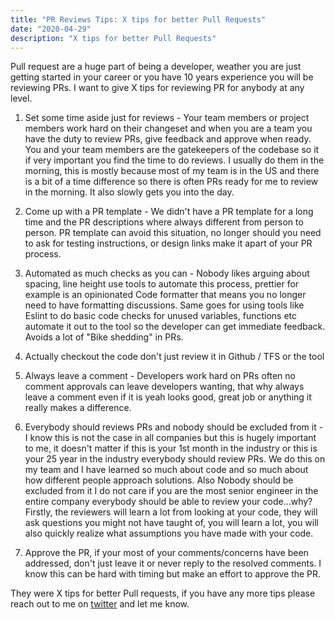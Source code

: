 ```yaml
---
title: "PR Reviews Tips: X tips for better Pull Requests"
date: "2020-04-29"
description: "X tips for better Pull Requests"
---
```


Pull request are a huge part of being a developer, weather you are just getting started in your career or you have 10 years experience you will be reviewing PRs. I want to give X tips for reviewing PR for anybody at any level.

1. Set some time aside just for reviews - Your team members or project members work hard on their changeset and when you are a team you have the duty to review PRs, give feedback and approve when ready. You and your team members are the gatekeepers of the codebase so it if very important you find the time to do reviews. I usually do them in the morning, this is mostly because most of my team is in the US and there is a bit of a time difference so there is often PRs ready for me to review in the morning. It also slowly gets you into the day.

2. Come up with a PR template - We didn't have a PR template for a long time and the PR descriptions where always different from person to person. PR template can avoid this situation, no longer should you need to ask for testing instructions, or design links make it apart of your PR process.

3. Automated as much checks as you can - Nobody likes arguing about spacing, line height use tools to automate this process, prettier for example is an opinionated Code formatter that means you no longer need to have formatting discussions. Same goes for using tools like Eslint to do basic code checks for unused variables, functions etc automate it out to the tool so the developer can get immediate feedback. Avoids a lot of "Bike shedding" in PRs.

4. Actually checkout the code don't just review it in Github / TFS or the tool

5. Always leave a comment - Developers work hard on PRs often no comment approvals can leave developers wanting, that why always leave a comment even if it is yeah looks good, great job or anything it really makes a difference.

6. Everybody should reviews PRs and nobody should be excluded from it - I know this is not the case in all companies but this is hugely important to me, it doesn't matter if this is your 1st month in the industry or this is your 25 year in the industry everybody should review PRs. We do this on my team and I have learned so much about code and so much about how different people approach solutions. Also Nobody should be excluded from it I do not care if you are the most senior engineer in the entire company everybody should be able to review your code...why? Firstly, the reviewers will learn a lot from looking at your code, they will ask questions you might not have taught of, you will learn a lot, you will also quickly realize what assumptions you have made with your code.

7. Approve the PR, if your most of your comments/concerns have been addressed, don't just leave it or never reply to the resolved comments. I know this can be hard with timing but make an effort to approve the PR.

They were X tips for better Pull requests, if you have any more tips please reach out to me on [twitter](https://twitter.com/jaythewebdev) and let me know.